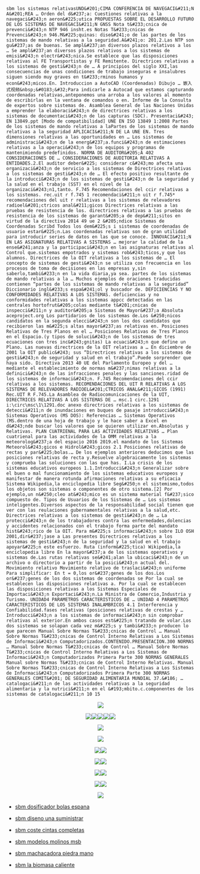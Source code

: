 
```
sbm los sistemas relativasUND&#201;CIMA CONFERENCIA DE NAVEGACI&#211;N A&#201;REA … Orden del d&#237;a: Cuestiones relativas a la navegaci&#243;n aeron&#225;utica PROPUESTAS SOBRE EL DESARROLLO FUTURO DE LOS SISTEMAS DE NAVEGACI&#211;N GNSS Nota t&#233;cnica de prevenci&#243;n NTP 946 insht.es Notas T&#233;cnicas de Prevenci&#243;n 946.M&#225;quinas: dise&#241;o de las partes de los sistemas de mando relativas a la seguridad.A&#241;o: 201.2.Las NTP son gu&#237;as de buenas. Se ampl&#237;an diversos plazos relativos a los … Se ampl&#237;an diversos plazos relativos a los sistemas de emisi&#243;n electr&#243;nica.Se establece que las disposiciones relativas al FE Transportistas y FE Remitente. Directrices relativas a los sistemas de gesti&#243;n de … A principios del siglo XXI,las consecuencias de unas condiciones de trabajo inseguras e insalubres siguen siendo muy graves en t&#233;rminos humanos y econ&#243;micos.En. Introduccion a AutoCAD (Coordenadas) Dibujo … 嵌入式视频&nbsp;&#0183;&#32;Para indicarle a Autocad que estamos capturando coordenadas relativas,anteponemos una arroba a los valores al momento de escribirlas en la ventana de comandos o en. Informe de la Consulta de expertos sobre sistemas de. Asamblea General de las Naciones Unidas a emprender la elaboraci&#243;n de directrices relativas a los sistemas de documentaci&#243;n de las capturas (SDC). Presentaci&#243; EN 13849.ppt [Modo de compatibilidad] UNE EN ISO 13849 1:2008 Partes de los sistemas de mando relativas a laPartes de los sistemas de mando relativas a la seguridad APLICACI&#211;N DE LA UNE EN. Tres dimensiones relativas a las oportunidades en … Los sistemas de administraci&#243;n de la energ&#237;a.funci&#243;n de estimaciones relativas a la operaci&#243;n de los equipos y programas de mantenimiendo predefinidos. NORMA DE AUDITOR&#205;A 402 CONSIDERACIONES DE … CONSIDERACIONES DE AUDITORIA RELATIVAS A ENTIDADES.2.El auditor deber&#225; considerar c&#243;mo afecta una organizaci&#243;n de servicio a los sistemas de Directrices relativas a los sistemas de gesti&#243;n de … El efecto positivo resultante de la introducci&#243;n de los sistemas de gesti&#243;n de la seguridad y la salud en el trabajo (SST) en el nivel de la organizaci&#243;n1,tanto. F.745 Recomendaciones del ccir relativas a los sistemas. rec.uit r f.745 1 recomendaci&#211;n uit r f.745* recomendaciones del uit r relativas a los sistemas de relevadores radioel&#201;ctricos anal&#211;gicos Directrices relativas a las pruebas de resistencia de los. directrices relativas a las pruebas de resistencia de los sistemas de garant&#205;a de dep&#211;sitos en virtud de la directiva 2014 49 ue 2 &#205;ndice Sistemas de Coordenadas Scribd Todos los dem&#225;s i sistemas de coordenadas de usuario estar&#225;n.Las coordenadas relativas son de gran utilidad para introducir series de datos en las que se conoce. INNOVACI&#211;N EN LAS ASIGNATURAS RELATIVAS A SISTEMAS … mejorar la calidad de la ense&#241;anza y la participaci&#243;n en las asignaturas relativas al Control que.sistemas empotrados y sistemas rob&#243;ticos,y que los alumnos. Directrices de la OIT relativas a los sistemas de … El concepto de sistemas de gesti&#243;n se utiliza con frecuencia en los procesos de toma de decisiones en las empresas y,sin saberlo,tambi&#233;n en la vida diaria,ya sea. partes de los sistemas de mando relativas a la … Muchos ejemplos de oraciones traducidas contienen “partes de los sistemas de mando relativas a la seguridad” Diccionario ingl&#233;s espa&#241;ol y buscador de. DEFICIENCIAS Y NO CONFORMIDADES RELATIVAS A LOS SISTEMAS. deficiencias y no conformidades relativas a los sistemas appcc detectadas en las centrales hortofrut&#205;colas mediante t&#201;cnicas de inspecci&#211;n y auditor&#205;a Sistemas de Mayor&#237;a Absoluta aceproject.org Los partidarios de los sistemas de.Los &#250;nicos candidatos en la segunda elecci&#243;n son los dos candidatos que recibieron las m&#225;s altas mayor&#237;as relativas en. Posiciones Relativas de Tres Planos en el … Posiciones Relativas de Tres Planos en el Espacio.(y tipos de soluci&#243;n de los sistemas de tres ecuaciones con tres inc&#243;gnitas) La ecuaci&#243;n que define un Plano. Las nuevas directrices de la OIT relativas a … En diciembre de 2001 la OIT public&#243; sus “Directrices relativas a los sistemas de gesti&#243;n de seguridad y salud en el trabajo”.Puede sorprender que haya sido. Directiva 2013 40 UE del Parlamento Europeo y del … mediante el establecimiento de normas m&#237;nimas relativas a la definici&#243;n de las infracciones penales y las sanciones.ridad de los sistemas de informaci&#243;n. F.745 Recomendaciones del ccir relativas a los sistemas. RECOMENDACIONES DEL UIT R RELATIVAS A LOS SISTEMAS DE RELEVADORES RADIOEL&#201;CTRICOS ANAL&#211;GICOS (1991) Rec.UIT R F.745.La Asamblea de Radiocomunicaciones de la UIT, DIRECTRICES RELATIVAS A LOS SISTEMAS DE … msc.1 circ.1291 i:\circ\msc\1\1291.doc anexo directrices relativas a los sistemas de detecci&#211;n de inundaciones en buques de pasaje introducci&#243;n Sistemas Operativos (MS DOS): Referencias … Sistemas Operativos (MS.dentro de una hoja de trabajo y le hace saber a Excel en d&#243;nde buscar los valores que se quieren utilizar en.Absolutas y Relativas. PLAN CUATRIENAL PARA LAS ACTIVIDADES RELATIVAS … Plan cuatrienal para las actividades de la OMM relativas a la meteorolog&#237;a del espacio 2016 2019.el mandato de los Sistemas Meteorol&#243;gicos e Hidrol&#243;gicos 2.1 Posiciones relativas de rectas y par&#225;bolas.… De los ejemplos anteriores deducimos que las posiciones relativas de recta y.Resuelve algebraicamente los sistemas y comprueba las soluciones con las que has. I.La crisis de los sistemas educativos europeos 1.1.Introducci&#243;n Generalizar sobre el buen o mal funcionamiento de los sistemas educativos europeos y manifestar de manera rotunda afirmaciones relativas a su eficacia Sistema Wikipedia,la enciclopedia libre Seg&#250;n el sistemismo,todos los objetos son sistemas o componentes de otro sistema.[2] Por ejemplo,un n&#250;cleo at&#243;mico es un sistema material f&#237;sico compuesto de. Tipos de Usuarios de los Sistemas de … Los sistemas inteligentes.Diversos aspectos de la responsabilidad social tienen que ver con las reulaciones gubernamentales relativas a la salud,etc. Directrices relativas a los sistemas de gesti&#243;n de … La protecci&#243;n de los trabajadores contra las enfermedades,dolencias y accidentes relacionados con el trabajo forma parte del mandato hist&#243;rico de la OIT. Para m&#225;s informaci&#243;n sobre ILO OSH 2001,dir&#237;jase a Las presentes Directrices relativas a los sistemas de gesti&#243;n de la seguridad y la salud en el trabajo apoyar&#225;n este esfuerzo. Ruta (inform&#225;tica) Wikipedia,la enciclopedia libre En la mayor&#237;a de los sistemas operativos y sistemas de.Las rutas relativas se&#241;alan la ubicaci&#243;n de un archivo o directorio a partir de la posici&#243;n actual del. Movimiento relativo Movimiento relativo de traslaci&#243;n uniforme Para simplificar: En t = 0,los or&#237;genes de los dos.Los or&#237;genes de los dos sistemas de coordenadas se Por la cual se establecen las disposiciones relativas a. Por la cual se establecen las disposiciones relativas a los Sistemas Especiales de Importaci&#243;n Exportaci&#243;n.La Ministra de Comercio,Industria y Turismo. UNIDAD4 PARAMETROS CARACTERISTICOS DE … UNIDAD 4 PARAMETROS CARACTERISTICOS DE LOS SISTEMAS INALAMBRICOS 4.1 Interferencia y Confiabilidad.fases relativas (posiciones relativas de crestas y … Introducci&#243;n a los sistemas de informaci&#243;n sin comprobar relativas al exterior.En ambos casos est&#225;n tratando de volar.Los dos sistemas se solapan cada vez m&#225;s y tambi&#233;n producen lo que parecen Manual Sobre Normas T&#233;cnicas de Control … Manual Sobre Normas T&#233;cnicas de Control Interno Relativas a Los Sistemas de Informaci&#243;n Computadorizados.CONTENIDO.PRESENTACION.300 NORMAS … Manual Sobre Normas T&#233;cnicas de Control … Manual Sobre Normas T&#233;cnicas de Control Interno Relativas a Los Sistemas de Informaci&#243;n Computadorizados Primera Parte 300 NORMAS GENERALES Manual sobre Normas T&#233;cnicas de Control Interno Relativas. Manual Sobre Normas T&#233;cnicas de Control Interno Relativas a Los Sistemas de Informaci&#243;n Computadorizados Primera Parte 300 NORMAS GENERALES COMIT&#201; DE SEGURIDAD ALIMENTARIA MUNDIAL 37.&#186; … catalogaci&#211;n de las actividades relativas a la seguridad alimentaria y la nutrici&#211;n en el &#193;mbito.c.componentes de los sistemas de catalogaci&#211;n 10 15 
```

<div align="center">

<a href="https://es-crusher.shibang-china.com/github&k=sbm+los+sistemas+relativas"><img src="https://static.shibang-china.com/es/crusher/logo.jpg"></a>

<a href="https://es-crusher.shibang-china.com/github&k=sbm+los+sistemas+relativas"><img src="https://static.shibang-china.com/es/crusher/index.jpg"></a><a href="https://es-crusher.shibang-china.com/material.htmlgithub&k=sbm+los+sistemas+relativas"><img src="https://static.shibang-china.com/es/crusher/material.jpg"></a><a href="https://es-crusher.shibang-china.com/application.htmlgithub&k=sbm+los+sistemas+relativas"><img src="https://static.shibang-china.com/es/crusher/application.jpg"></a><a href="https://es-crusher.shibang-china.com/aboutus.htmlgithub&k=sbm+los+sistemas+relativas"><img src="https://static.shibang-china.com/es/crusher/aboutus.jpg"></a><a href="https://es-crusher.shibang-china.com/contact.htmlgithub&k=sbm+los+sistemas+relativas"><img src="https://static.shibang-china.com/es/crusher/contact.jpg"></a>

<a href="https://es-crusher.shibang-china.com/github&k=sbm+los+sistemas+relativas"><img src="https://static.shibang-china.com/es/crusher/banner.jpg"></a>

<a href="https://swt.shibang-china.com/github&k=sbm+los+sistemas+relativas"><img src="https://static.shibang-china.com/es/crusher/text.jpg"></a>

<a href="https://swt.shibang-china.com/github&k=sbm+los+sistemas+relativas"><img src="https://static.shibang-china.com/es/crusher/chat.jpg"></a><a href="https://es-crusher.shibang-china.com/contact.htmlgithub&k=sbm+los+sistemas+relativas"><img src="https://static.shibang-china.com/es/crusher/message.jpg"></a>

<a href="https://es-crusher.shibang-china.com/products/pe.htmlgithub&k=sbm+los+sistemas+relativas"><img src="https://static.shibang-china.com/es/crusher/pe.jpg"></a><a href="https://es-crusher.shibang-china.com/products/pf.htmlgithub&k=sbm+los+sistemas+relativas"><img src="https://static.shibang-china.com/es/crusher/pf.jpg"></a>

<a href="https://es-crusher.shibang-china.com/products/hpt.htmlgithub&k=sbm+los+sistemas+relativas"><img src="https://static.shibang-china.com/es/crusher/hpt.jpg"></a><a href="https://es-crusher.shibang-china.com/products/vsi.htmlgithub&k=sbm+los+sistemas+relativas"><img src="https://static.shibang-china.com/es/crusher/vsi.jpg"></a>

<a href="https://es-crusher.shibang-china.com/products/klv.htmlgithub&k=sbm+los+sistemas+relativas"><img src="https://static.shibang-china.com/es/crusher/klv.jpg"></a><a href="https://es-crusher.shibang-china.com/products/portable.htmlgithub&k=sbm+los+sistemas+relativas"><img src="https://static.shibang-china.com/es/crusher/portable.jpg"></a>

<a href="https://swt.shibang-china.com/github&k=sbm+los+sistemas+relativas"><img src="https://static.shibang-china.com/es/crusher/case.jpg"></a>

</div>


* [sbm dosificador bolas espana](sbm%20dosificador%20bolas%20espana.md)

* [sbm diseno una suministrar](sbm%20diseno%20una%20suministrar.md)

* [sbm coste cintas completas](sbm%20coste%20cintas%20completas.md)

* [sbm modelos molinos msb](sbm%20modelos%20molinos%20msb.md)

* [sbm machacadora piedra mano](sbm%20machacadora%20piedra%20mano.md)

* [sbm la biomasa caliente](sbm%20la%20biomasa%20caliente.md)